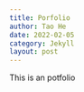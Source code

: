 ```yaml
---
title: Porfolio
author: Tao He
date: 2022-02-05
category: Jekyll
layout: post
---
```


This is an potfolio
